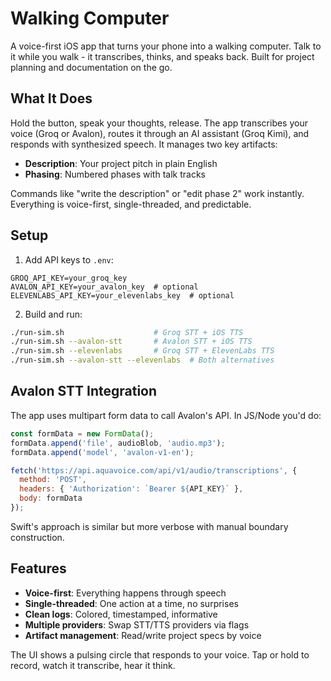 # Walking Computer

A voice-first iOS app that turns your phone into a walking computer. Talk to it while you walk - it transcribes, thinks, and speaks back. Built for project planning and documentation on the go.

## What It Does

Hold the button, speak your thoughts, release. The app transcribes your voice (Groq or Avalon), routes it through an AI assistant (Groq Kimi), and responds with synthesized speech. It manages two key artifacts:
- **Description**: Your project pitch in plain English
- **Phasing**: Numbered phases with talk tracks

Commands like "write the description" or "edit phase 2" work instantly. Everything is voice-first, single-threaded, and predictable.

## Setup

1. Add API keys to `.env`:
```
GROQ_API_KEY=your_groq_key
AVALON_API_KEY=your_avalon_key  # optional
ELEVENLABS_API_KEY=your_elevenlabs_key  # optional
```

2. Build and run:
```bash
./run-sim.sh                    # Groq STT + iOS TTS
./run-sim.sh --avalon-stt       # Avalon STT + iOS TTS
./run-sim.sh --elevenlabs       # Groq STT + ElevenLabs TTS
./run-sim.sh --avalon-stt --elevenlabs  # Both alternatives
```

## Avalon STT Integration

The app uses multipart form data to call Avalon's API. In JS/Node you'd do:
```javascript
const formData = new FormData();
formData.append('file', audioBlob, 'audio.mp3');
formData.append('model', 'avalon-v1-en');

fetch('https://api.aquavoice.com/api/v1/audio/transcriptions', {
  method: 'POST',
  headers: { 'Authorization': `Bearer ${API_KEY}` },
  body: formData
});
```

Swift's approach is similar but more verbose with manual boundary construction.

## Features

- **Voice-first**: Everything happens through speech
- **Single-threaded**: One action at a time, no surprises
- **Clean logs**: Colored, timestamped, informative
- **Multiple providers**: Swap STT/TTS providers via flags
- **Artifact management**: Read/write project specs by voice

The UI shows a pulsing circle that responds to your voice. Tap or hold to record, watch it transcribe, hear it think.